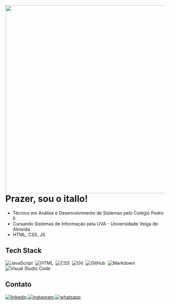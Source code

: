 <img align="right" height="590em" src=""/>

<h1 align="left"> Prazer, sou o itallo! </h1>

* Técnico em Análise e Desenvolvimento de Sistemas pelo Colégio Pedro II
* Cursando Sistemas de Informação pela UVA - Universidade Veiga de Almeida
* HTML, CSS, JS


## Tech Stack

![JavaScript](https://img.shields.io/badge/-JavaScript-05122A?style=flat&logo=javascript)&nbsp;
![HTML](https://img.shields.io/badge/-HTML-05122A?style=flat&logo=HTML5)&nbsp;
![CSS](https://img.shields.io/badge/-CSS-05122A?style=flat&logo=CSS3&logoColor=1572B6)&nbsp;
![Git](https://img.shields.io/badge/-Git-05122A?style=flat&logo=git)&nbsp;
![GitHub](https://img.shields.io/badge/-GitHub-05122A?style=flat&logo=github)&nbsp;
![Markdown](https://img.shields.io/badge/-Markdown-05122A?style=flat&logo=markdown)&nbsp;
![Visual Studio Code](https://img.shields.io/badge/-Visual%20Studio%20Code-05122A?style=flat&logo=visual-studio-code&logoColor=007ACC)&nbsp;

<!-- 
![PostgreSQL](https://img.shields.io/badge/-PostgreSQL-05122A?style=flat&logo=postgresql)&nbsp;
![SQLite](https://img.shields.io/badge/-SQLite-05122A?style=flat&logo=sqlite)&nbsp; 
![Node.js](https://img.shields.io/badge/-Node.js-05122A?style=flat&logo=node.js)&nbsp; 
![React](https://img.shields.io/badge/-React-05122A?style=flat&logo=react)&nbsp; 
-->


## Contato

<a href="https://linkedin.com" target="_blank">
  <img align="center" src="https://img.shields.io/badge/itallovidal-05122A?style=flat&logo=linkedin" alt="linkedin"/>
</a>
<a href="https://instagram.com/vidalitallo" target="_blank">
 <img align="center" src="https://img.shields.io/badge/-vidalitalo-05122A?style=flat&logo=instagram" alt="instagram"/>
</a>
<a href="" target="_blank">
 <img align="center" src="https://img.shields.io/badge/-itallo-05122A?style=flat&logo=whatsapp" alt="whatsapp"/>
</a>
</p>
